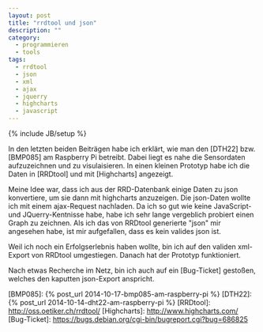 ```yaml
---
layout: post
title: "rrdtool und json"
description: ""
category: 
  - programmieren
  - tools
tags:
  - rrdtool
  - json
  - xml
  - ajax
  - jquerry
  - highcharts
  - javascript
---
```

{% include JB/setup %}

In den letzten beiden Beiträgen habe ich erklärt, wie man den [DTH22] bzw. [BMP085] am
Raspberry Pi betreibt. Dabei liegt es nahe die Sensordaten aufzuzeichnen und zu 
visulaisieren. In einen kleinen Prototyp habe ich die Daten in [RRDtool] und mit [Highcharts]
angezeigt. 

Meine Idee war, dass ich aus der RRD-Datenbank einige Daten zu json konvertiere, um sie dann
mit highcharts anzuzeigen. Die json-Daten wollte ich mit einem ajax-Request nachladen. Da ich
so gut wie keine JavaScript- und JQuerry-Kentnisse habe, habe ich sehr lange vergeblich 
probiert einen Graph zu zeichnen. Als ich das von RRDtool generierte "json" mir angesehen
habe, ist mir aufgefallen, dass es kein valides json ist. 

Weil ich noch ein Erfolgserlebnis haben wollte, bin ich auf den validen xml-Export von
RRDtool umgestiegen. Danach hat der Prototyp funktioniert.

Nach etwas Recherche im Netz, bin ich auch auf ein [Bug-Ticket] gestoßen, welches den kaputten
json-Export anspricht.


[BMP085]: {% post_url 2014-10-17-bmp085-am-raspberry-pi %}
[DTH22]: {% post_url 2014-10-14-dht22-am-raspberry-pi %}
[RRDtool]: http://oss.oetiker.ch/rrdtool/
[Highcharts]: http://www.highcharts.com/
[Bug-Ticket]: https://bugs.debian.org/cgi-bin/bugreport.cgi?bug=686825

